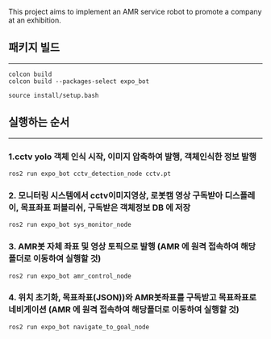 This project aims to implement an AMR service robot to promote a company at an exhibition.

## 패키지 빌드
--------------------------------------------------------------------

```console
colcon build
colcon build --packages-select expo_bot

source install/setup.bash
```
## 실행하는 순서
--------------------------------------------------------------------

### 1.cctv yolo 객체 인식 시작, 이미지 압축하여 발행, 객체인식한 정보 발행

```console
ros2 run expo_bot cctv_detection_node cctv.pt 
```

### 2. 모니터링 시스템에서 cctv이미지영상, 로봇캠 영상 구독받아 디스플레이, 목표좌표 퍼블리쉬, 구독받은 객체정보 DB 에 저장

```console
ros2 run expo_bot sys_monitor_node  
```

### 3. AMR봇 자체 좌표 및 영상 토픽으로 발행 (AMR 에 원격 접속하여 해당폴더로 이동하여 실행할 것)

```console
ros2 run expo_bot amr_control_node 
```

### 4. 위치 초기화, 목표좌표(JSON))와 AMR봇좌표를 구독받고  목표좌표로 네비게이션 (AMR 에 원격 접속하여 해당폴더로 이동하여 실행할 것)

```console
ros2 run expo_bot navigate_to_goal_node 
```
